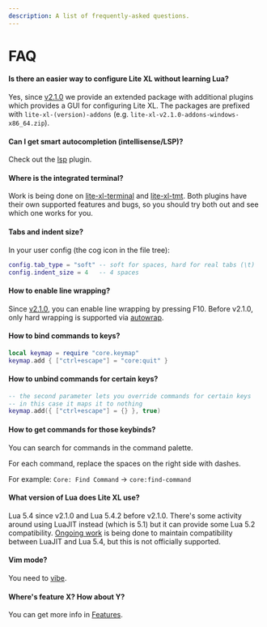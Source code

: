 ```yaml
---
description: A list of frequently-asked questions.
---
```


# FAQ

#### Is there an easier way to configure Lite XL without learning Lua?

Yes, since [v2.1.0] we provide an extended package with
additional plugins which provides a GUI for configuring Lite XL.
The packages are prefixed with `lite-xl-(version)-addons`
(e.g. `lite-xl-v2.1.0-addons-windows-x86_64.zip`).

#### Can I get smart autocompletion (intellisense/LSP)?

Check out the [lsp] plugin.

#### Where is the integrated terminal?

Work is being done on [lite-xl-terminal] and [lite-xl-tmt].
Both plugins have their own supported features and bugs,
so you should try both out and see which one works for you.

#### Tabs and indent size?

In your user config (the cog icon in the file tree):

```lua
config.tab_type = "soft" -- soft for spaces, hard for real tabs (\t)
config.indent_size = 4   -- 4 spaces
```

#### How to enable line wrapping?

Since [v2.1.0], you can enable line wrapping by pressing F10.
Before v2.1.0, only hard wrapping is supported via [autowrap].

#### How to bind commands to keys?

```lua
local keymap = require "core.keymap"
keymap.add { ["ctrl+escape"] = "core:quit" }
```

#### How to unbind commands for certain keys?

```lua
-- the second parameter lets you override commands for certain keys
-- in this case it maps it to nothing
keymap.add({ ["ctrl+escape"] = {} }, true)
```

#### How to get commands for those keybinds?

You can search for commands in the command palette.

For each command, replace the spaces on the right side with dashes.

For example: `Core: Find Command` → `core:find-command`

#### What version of Lua does Lite XL use?

Lua 5.4 since v2.1.0 and Lua 5.4.2 before v2.1.0.
There's some activity around using LuaJIT instead (which is 5.1)
but it can provide some Lua 5.2 compatibility.
[Ongoing work][master-luajit-branch] is being done to
maintain compatibility between LuaJIT and Lua 5.4,
but this is not officially supported.

#### Vim mode?

You need to [vibe].

#### Where's feature X? How about Y?

You can get more info in [Features].


[v2.1.0]:               https://github.com/lite-xl/lite-xl/releases/tag/v2.1.0
[lsp]:                  https://github.com/lite-xl/lite-xl-lsp
[lite-xl-terminal]:     https://github.com/benjcollins/lite-xl-terminal
[lite-xl-tmt]:          https://github.com/ColonelPhantom/lite-xl-tmt
[autowrap]:             https://github.com/lite-xl/lite-xl-plugins/blob/master/plugins/autowrap.lua?raw=1
[master-luajit-branch]: https://github.com/lite-xl/lite-xl/pull/880
[vibe]:                 https://github.com/eugenpt/lite-xl-vibe
[plugin repository]:    https://github.com/lite-xl/lite-xl-plugins
[align_carets]:         https://github.com/lite-xl/lite-xl-plugins/blob/master/plugins/align_carets.lua?raw=1
[autoinsert]:           https://github.com/lite-xl/lite-xl-plugins/blob/master/plugins/autoinsert.lua?raw=1
[autosave]:             https://github.com/lite-xl/lite-xl-plugins/blob/master/plugins/autosave.lua?raw=1
[bracketmatch]:         https://github.com/lite-xl/lite-xl-plugins/blob/master/plugins/bracketmatch.lua?raw=1
[editorconfig]:         https://github.com/lite-xl/lite-xl-plugins/blob/master/plugins/editorconfig
[ephemeral_tabs]:       https://github.com/lite-xl/lite-xl-plugins/blob/master/plugins/ephemeral_tabs.lua?raw=1
[fontconfig]:           https://github.com/lite-xl/lite-xl-plugins/blob/master/plugins/fontconfig.lua?raw=1
[gitdiff_highlight]:    https://github.com/vincens2005/lite-xl-gitdiff-highlight
[indentguide]:          https://github.com/lite-xl/lite-xl-plugins/blob/master/plugins/indentguide.lua?raw=1
[lint+]:                https://github.com/liquid600pgm/lintplus
[litepresence]:         https://github.com/TorchedSammy/Litepresence
[lspkind]:              https://github.com/TorchedSammy/lite-xl-lspkind
[minimap]:              https://github.com/lite-xl/lite-xl-plugins/blob/master/plugins/minimap.lua?raw=1
[selectionhighlight]:   https://github.com/lite-xl/lite-xl-plugins/blob/master/plugins/selectionhighlight.lua?raw=1
[settings]:             https://github.com/lite-xl/lite-xl-plugins/blob/master/plugins/settings.lua?raw=1
[widgets]:              https://github.com/lite-xl/lite-xl-widgets
[Features]:             /en/about/features